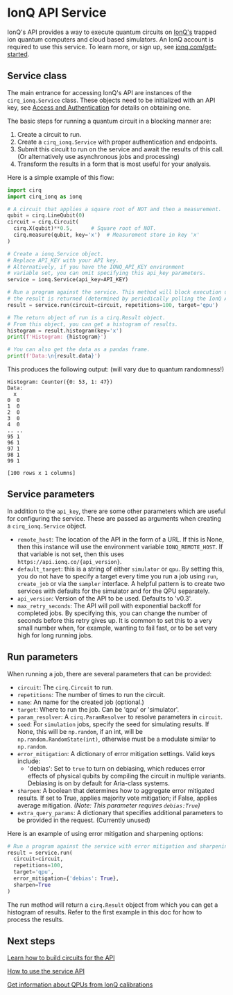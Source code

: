 # IonQ API Service

IonQ's API provides a way to execute quantum circuits on [IonQ's](https://ionq.com)
trapped ion quantum computers and cloud based simulators. An IonQ account is
required to use this service. To learn more, or sign up, see
[ionq.com/get-started](https://ionq.com/get-started).

## Service class

The main entrance for accessing IonQ's API are instances of the `cirq_ionq.Service` class.
These objects need to be initialized with an API key, see
[Access and Authentication](access.md) for details on obtaining one.

The basic steps for running a quantum circuit in a blocking manner are:

1. Create a circuit to run.
2. Create a `cirq_ionq.Service` with proper authentication and endpoints.
3. Submit this circuit to run on the service and await the results of this call.
(Or alternatively use asynchronous jobs and processing)
4. Transform the results in a form that is most useful for your analysis.

Here is a simple example of this flow:

```python
import cirq
import cirq_ionq as ionq

# A circuit that applies a square root of NOT and then a measurement.
qubit = cirq.LineQubit(0)
circuit = cirq.Circuit(
  cirq.X(qubit)**0.5,      # Square root of NOT.
  cirq.measure(qubit, key='x')  # Measurement store in key 'x'
)

# Create a ionq.Service object.
# Replace API_KEY with your API key.
# Alternatively, if you have the IONQ_API_KEY environment
# variable set, you can omit specifying this api_key parameters.
service = ionq.Service(api_key=API_KEY)

# Run a program against the service. This method will block execution until
# the result is returned (determined by periodically polling the IonQ API).
result = service.run(circuit=circuit, repetitions=100, target='qpu')

# The return object of run is a cirq.Result object.
# From this object, you can get a histogram of results.
histogram = result.histogram(key='x')
print(f'Histogram: {histogram}')

# You can also get the data as a pandas frame.
print(f'Data:\n{result.data}')
```

This produces the following output: (will vary due to quantum randomness!)

```
Histogram: Counter({0: 53, 1: 47})
Data:
  x
0  0
1  0
2  0
3  0
4  0
.. ..
95 1
96 1
97 1
98 1
99 1

[100 rows x 1 columns]
```

## Service parameters

In addition to the `api_key`, there are some other parameters which are
useful for configuring the service. These are passed as arguments
when creating a `cirq_ionq.Service` object.

* `remote_host`: The location of the API in the form of a URL. If this is None,
then this instance will use the environment variable `IONQ_REMOTE_HOST`. If that
variable is not set, then this uses `https://api.ionq.co/{api_version}`.
* `default_target`: this is a string of either `simulator` or `qpu`. By setting this, you do not have to specify a target every time you run a job using `run`, `create_job` or via the `sampler` interface. A helpful pattern is to create two services with defaults for the simulator and for the QPU separately.
* `api_version`: Version of the API to be used. Defaults to 'v0.3'.
* `max_retry_seconds`: The API will poll with exponential backoff for completed jobs. By specifying this, you can change the number of seconds before this retry gives up. It is common to set this to a very small number when, for example, wanting to fail fast, or to be set very high for long running jobs.

## Run parameters

When running a job, there are several parameters that can be provided:

* `circuit`: The `cirq.Circuit` to run.
* `repetitions`: The number of times to run the circuit.
* `name`: An name for the created job (optional.)
* `target`: Where to run the job. Can be 'qpu' or 'simulator'.
* `param_resolver`: A `cirq.ParamResolver` to resolve parameters in `circuit`.
* `seed`: For `simulation` jobs, specify the seed for simulating results. If None, this will be `np.random`, if an int, will be `np.random.RandomState(int)`, otherwise must be a modulate similar to `np.random`.
* `error_mitigation`: A dictionary of error mitigation settings. Valid keys include:
  - 'debias': Set to `true` to turn on debiasing, which reduces error effects of physical qubits by compiling the circuit in multiple variants. Debiasing is on by default for Aria-class systems.
* `sharpen`: A boolean that determines how to aggregate error mitigated results. If set to True, applies majority vote mitigation; if False, applies average mitigation. _(Note: This parameter requires `debias:True`)_ 
* `extra_query_params`: A dictionary that specifies additional parameters to be provided in the request. (Currently unused)

Here is an example of using error mitigation and sharpening options:

```python
# Run a program against the service with error mitigation and sharpening
result = service.run(
  circuit=circuit,
  repetitions=100,
  target='qpu',
  error_mitigation={'debias': True},
  sharpen=True
)
```

The run method will return a `cirq.Result` object from which you can get a histogram of results. Refer to the first example in this doc for how to process the results.

## Next steps

[Learn how to build circuits for the API](circuits.md)

[How to use the service API](jobs.md)

[Get information about QPUs from IonQ calibrations](calibrations.md)
